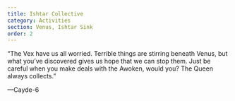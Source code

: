 ```yaml
---
title: Ishtar Collective
category: Activities
section: Venus, Ishtar Sink
order: 2
---
```


“The Vex have us all worried. Terrible things are stirring beneath Venus, but what you’ve discovered gives us hope that we can stop them. Just be careful when you make deals with the Awoken, would you? The Queen always collects.”

—Cayde-6
